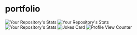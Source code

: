 # portfolio


![Your Repository's Stats](https://github-readme-stats.vercel.app/api?username=Tanu-N-Prabhu&show_icons=true)  ![Your Repository's Stats](https://github-readme-stats.vercel.app/api/top-langs/?username=Tanu-N-Prabhu&theme=blue-green)    
![Your Repository's Stats](https://contrib.rocks/image?repo=Tanu-N-Prabhu/Python)
![Jokes Card](https://readme-jokes.vercel.app/api)
![Profile View Counter](https://komarev.com/ghpvc/?username=Tanu-N-Prabhu) 

